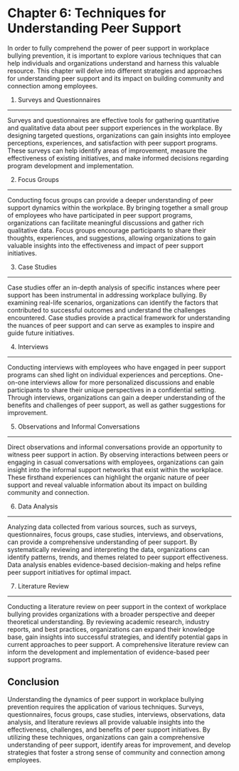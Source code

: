 Chapter 6: Techniques for Understanding Peer Support
====================================================

In order to fully comprehend the power of peer support in workplace bullying prevention, it is important to explore various techniques that can help individuals and organizations understand and harness this valuable resource. This chapter will delve into different strategies and approaches for understanding peer support and its impact on building community and connection among employees.

1. Surveys and Questionnaires
-----------------------------

Surveys and questionnaires are effective tools for gathering quantitative and qualitative data about peer support experiences in the workplace. By designing targeted questions, organizations can gain insights into employee perceptions, experiences, and satisfaction with peer support programs. These surveys can help identify areas of improvement, measure the effectiveness of existing initiatives, and make informed decisions regarding program development and implementation.

2. Focus Groups
---------------

Conducting focus groups can provide a deeper understanding of peer support dynamics within the workplace. By bringing together a small group of employees who have participated in peer support programs, organizations can facilitate meaningful discussions and gather rich qualitative data. Focus groups encourage participants to share their thoughts, experiences, and suggestions, allowing organizations to gain valuable insights into the effectiveness and impact of peer support initiatives.

3. Case Studies
---------------

Case studies offer an in-depth analysis of specific instances where peer support has been instrumental in addressing workplace bullying. By examining real-life scenarios, organizations can identify the factors that contributed to successful outcomes and understand the challenges encountered. Case studies provide a practical framework for understanding the nuances of peer support and can serve as examples to inspire and guide future initiatives.

4. Interviews
-------------

Conducting interviews with employees who have engaged in peer support programs can shed light on individual experiences and perceptions. One-on-one interviews allow for more personalized discussions and enable participants to share their unique perspectives in a confidential setting. Through interviews, organizations can gain a deeper understanding of the benefits and challenges of peer support, as well as gather suggestions for improvement.

5. Observations and Informal Conversations
------------------------------------------

Direct observations and informal conversations provide an opportunity to witness peer support in action. By observing interactions between peers or engaging in casual conversations with employees, organizations can gain insight into the informal support networks that exist within the workplace. These firsthand experiences can highlight the organic nature of peer support and reveal valuable information about its impact on building community and connection.

6. Data Analysis
----------------

Analyzing data collected from various sources, such as surveys, questionnaires, focus groups, case studies, interviews, and observations, can provide a comprehensive understanding of peer support. By systematically reviewing and interpreting the data, organizations can identify patterns, trends, and themes related to peer support effectiveness. Data analysis enables evidence-based decision-making and helps refine peer support initiatives for optimal impact.

7. Literature Review
--------------------

Conducting a literature review on peer support in the context of workplace bullying provides organizations with a broader perspective and deeper theoretical understanding. By reviewing academic research, industry reports, and best practices, organizations can expand their knowledge base, gain insights into successful strategies, and identify potential gaps in current approaches to peer support. A comprehensive literature review can inform the development and implementation of evidence-based peer support programs.

Conclusion
----------

Understanding the dynamics of peer support in workplace bullying prevention requires the application of various techniques. Surveys, questionnaires, focus groups, case studies, interviews, observations, data analysis, and literature reviews all provide valuable insights into the effectiveness, challenges, and benefits of peer support initiatives. By utilizing these techniques, organizations can gain a comprehensive understanding of peer support, identify areas for improvement, and develop strategies that foster a strong sense of community and connection among employees.
